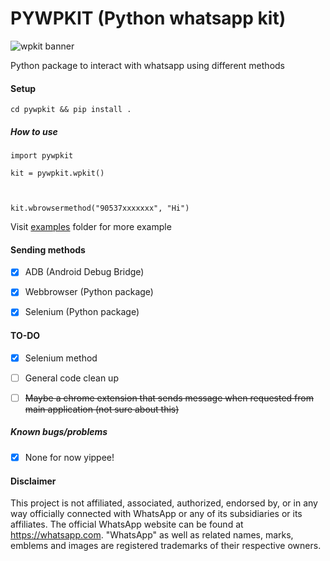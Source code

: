
# PYWPKIT (Python whatsapp kit)

  

![wpkit banner](https://cdn.discordapp.com/attachments/739498862477312001/881784328927969310/unknown.png)

  

Python package to interact with whatsapp using different methods

  

#### Setup

  

    cd pywpkit && pip install .

  

##### How to use

  

    import pywpkit
    
    kit = pywpkit.wpkit()
    
      
    
    kit.wbrowsermethod("90537xxxxxxx", "Hi")

  

Visit [examples](https://github.com/rootkral4/pywpkit/tree/main/examples) folder for more example

  

#### Sending methods

  

- [X] ADB (Android Debug Bridge)
- [X] Webbrowser (Python package)
- [X] Selenium (Python package)
  

#### TO-DO

- [X] Selenium method

- [ ] General code clean up

- [ ] ~~Maybe a chrome extension that sends message when requested from main application (not sure about this)~~

  

##### Known bugs/problems

  

-  [X] None for now yippee!


#### Disclaimer

This project is not affiliated, associated, authorized, endorsed by, or in any way officially connected with WhatsApp or any of its subsidiaries or its affiliates. The official WhatsApp website can be found at https://whatsapp.com. "WhatsApp" as well as related names, marks, emblems and images are registered trademarks of their respective owners.